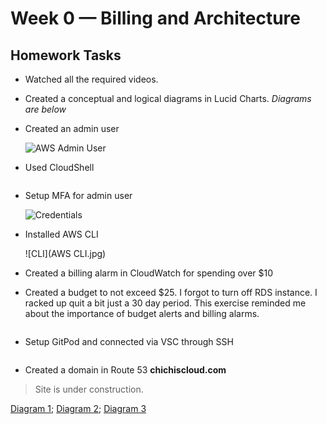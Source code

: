 
# Week 0 — Billing and Architecture

## Homework Tasks

- Watched all the required videos.
- Created a conceptual and logical diagrams in Lucid Charts. *Diagrams are below*
- Created an admin user 
	
	![AWS Admin User](/assets/images....)

- Used CloudShell

	![]()
- Setup MFA for admin user

	![Credentials](  )

- Installed AWS CLI

	![CLI](AWS CLI.jpg)

- Created a billing alarm in CloudWatch for spending over $10
- Created a budget to not exceed $25. I forgot to turn off RDS instance. I racked up quit a bit just a 30 day period. This exercise reminded me about the importance of budget alerts and billing alarms.

	![]()

- Setup GitPod and connected via VSC through SSH

	![]()

- Created a domain in Route 53 **chichiscloud.com**
> Site is under construction. 

[Diagram 1](https://lucid.app/lucidchart/invitations/accept/inv_b5efdc58-5669-4dd4-ac58-da7c7dfa7e25); [Diagram 2](https://lucid.app/lucidchart/invitations/accept/inv_a74212a1-9ff3-4378-a72b-25da53fe0b3d/);
[Diagram 3](https://lucid.app/lucidchart/invitations/accept/inv_3cf91141-7571-4d37-8af4-58e151a855ea)



